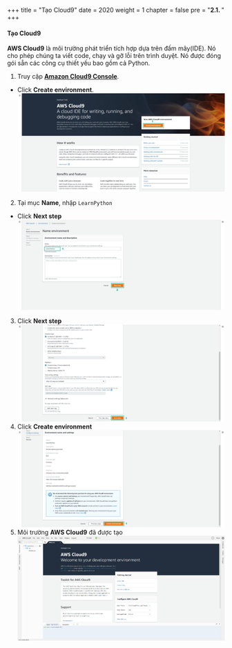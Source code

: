 +++
title = "Tạo Cloud9"
date = 2020
weight = 1
chapter = false
pre = "<b>2.1. </b>"
+++
#### Tạo Cloud9

**AWS Cloud9** là môi trường phát triển tích hợp dựa trên đấm mây(IDE). Nó cho phép chúng ta viết code, chạy và gỡ lỗi trên trình duyệt. Nó được đóng gói sẵn các công cụ thiết yếu bao gồm cả Python.

1. Truy cập [**Amazon Cloud9 Console**](https://console.aws.amazon.com/cloud9/home).
* Click **Create environment**. 
![Create Cloud9](/images/2-prepare/2.1-create-cloud9/create-cloud9-001.png?featherlight=false&width=90pc)
2. Tại mục **Name**, nhập ```LearnPython```
* Click **Next step**
![Create Cloud9](/images/2-prepare/2.1-create-cloud9/create-cloud9-002.png?featherlight=false&width=90pc)
3. Click **Next step**
![Create Cloud9](/images/2-prepare/2.1-create-cloud9/create-cloud9-003.png?featherlight=false&width=90pc)
4. Click **Create environment**
![Create Cloud9](/images/2-prepare/2.1-create-cloud9/create-cloud9-004.png?featherlight=false&width=90pc)
5. Môi trường **AWS Cloud9** đã được tạo
![Create Cloud9](/images/2-prepare/2.1-create-cloud9/create-cloud9-005.png?featherlight=false&width=90pc)